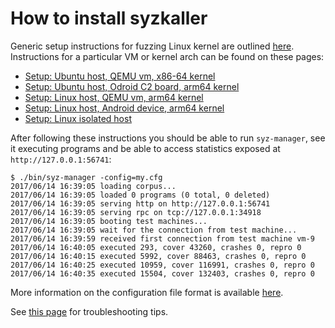# How to install syzkaller

Generic setup instructions for fuzzing Linux kernel are outlined [here](linux/setup.md).
Instructions for a particular VM or kernel arch can be found on these pages:

- [Setup: Ubuntu host, QEMU vm, x86-64 kernel](linux/setup_ubuntu-host_qemu-vm_x86-64-kernel.md)
- [Setup: Ubuntu host, Odroid C2 board, arm64 kernel](linux/setup_ubuntu-host_odroid-c2-board_arm64-kernel.md)
- [Setup: Linux host, QEMU vm, arm64 kernel](linux/setup_linux-host_qemu-vm_arm64-kernel.md)
- [Setup: Linux host, Android device, arm64 kernel](linux/setup_linux-host_android-device_arm64-kernel.md)
- [Setup: Linux isolated host](linux/setup_linux-host_isolated.md)

After following these instructions you should be able to run `syz-manager`, see it executing programs and be able to access statistics exposed at `http://127.0.0.1:56741`:

```
$ ./bin/syz-manager -config=my.cfg
2017/06/14 16:39:05 loading corpus...
2017/06/14 16:39:05 loaded 0 programs (0 total, 0 deleted)
2017/06/14 16:39:05 serving http on http://127.0.0.1:56741
2017/06/14 16:39:05 serving rpc on tcp://127.0.0.1:34918
2017/06/14 16:39:05 booting test machines...
2017/06/14 16:39:05 wait for the connection from test machine...
2017/06/14 16:39:59 received first connection from test machine vm-9
2017/06/14 16:40:05 executed 293, cover 43260, crashes 0, repro 0
2017/06/14 16:40:15 executed 5992, cover 88463, crashes 0, repro 0
2017/06/14 16:40:25 executed 10959, cover 116991, crashes 0, repro 0
2017/06/14 16:40:35 executed 15504, cover 132403, crashes 0, repro 0
```

More information on the configuration file format is available [here](configuration.md).

See [this page](troubleshooting.md) for troubleshooting tips.
